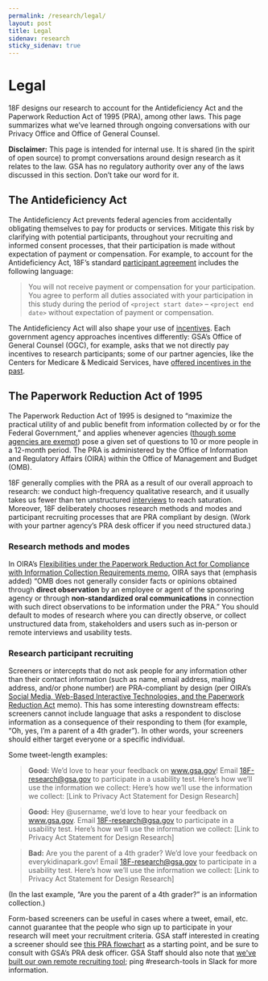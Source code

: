 ```yaml
---
permalink: /research/legal/
layout: post
title: Legal
sidenav: research
sticky_sidenav: true
---
```


# Legal

18F designs our research to account for the Antideficiency Act and the Paperwork Reduction Act of 1995 (PRA), among other laws. This page summarizes what we’ve learned through ongoing conversations with our Privacy Office and Office of General Counsel.

**Disclaimer:** This page is intended for internal use. It is shared (in the spirit of open source) to prompt conversations around design research as it relates to the law. GSA has no regulatory authority over any of the laws discussed in this section. Don’t take our word for it.

## The Antideficiency Act

The Antideficiency Act prevents federal agencies from accidentally obligating themselves to pay for products or services. Mitigate this risk by clarifying with potential participants, throughout your recruiting and informed consent processes, that their participation is made without expectation of payment or compensation. For example, to account for the Antideficiency Act, 18F’s standard [participant agreement](https://methods.18f.gov/participant-agreement/) includes the following language:

> You will not receive payment or compensation for your participation. You agree to perform all duties associated with your participation in this study during the period of `<project start date>` – `<project end date>` without expectation of payment or compensation.

The Antideficiency Act will also shape your use of [incentives](https://methods.18f.gov/fundamentals/incentives/). Each government agency approaches incentives differently: GSA’s Office of General Counsel (OGC), for example, asks that we not directly pay incentives to research participants; some of our partner agencies, like the Centers for Medicare & Medicaid Services, have [offered incentives in the past](https://www.cms.gov/Medicare/Quality-Initiatives-Patient-Assessment-Instruments/QualityInitiativesGenInfo/Downloads/Consumer-Usability-Testing-in-Five-State-based-Marketplaces.pdf). 

## The Paperwork Reduction Act of 1995

The Paperwork Reduction Act of 1995 is designed to “maximize the practical utility of and public benefit from information collected by or for the Federal Government,” and applies whenever agencies ([though some agencies are exempt](https://www.law.cornell.edu/uscode/text/44/3502)) pose a given set of questions to 10 or more people in a 12-month period. The PRA is administered by the Office of Information and Regulatory Affairs (OIRA) within the Office of Management and Budget (OMB).

18F generally complies with the PRA as a result of our overall approach to research: we conduct high-frequency qualitative research, and it usually takes us fewer than ten unstructured [interviews](https://methods.18f.gov/discover/stakeholder-and-user-interviews/) to reach saturation. Moreover, 18F deliberately chooses research methods and modes and participant recruiting processes that are PRA compliant by design. (Work with your partner agency’s PRA desk officer if you need structured data.)
### Research methods and modes

In OIRA’s [Flexibilities under the Paperwork Reduction Act for Compliance with Information Collection Requirements memo](https://obamawhitehouse.archives.gov/sites/default/files/omb/inforeg/pra_flexibilities_memo_7_22_16_finalI.pdf), OIRA says that (emphasis added) “OMB does not generally consider facts or opinions obtained through **direct observation** by an employee or agent of the sponsoring agency or through **non-standardized oral communications** in connection with such direct observations to be information under the PRA.” You should default to modes of research where you can directly observe, or collect unstructured data from, stakeholders and users such as in-person or remote interviews and usability tests.

### Research participant recruiting

Screeners or intercepts that do not ask people for any information other than their contact information (such as name, email address, mailing address, and/or phone number) are PRA-compliant by design (per OIRA’s [Social Media, Web-Based Interactive Technologies, and the Paperwork Reduction Act](https://obamawhitehouse.archives.gov/sites/default/files/omb/assets/inforeg/SocialMediaGuidance_04072010.pdf) memo). This has some interesting downstream effects: screeners cannot include language that asks a respondent to disclose information as a consequence of their responding to them (for example, “Oh, yes, I’m a parent of a 4th grader”). In other words, your screeners should either target everyone or a specific individual.

Some tweet-length examples:

> **Good:** We’d love to hear your feedback on www.gsa.gov! Email 18F-research@gsa.gov to participate in a usability test. Here’s how we’ll use the information we collect: Here’s how we’ll use the information we collect: [Link to Privacy Act Statement for Design Research]

> **Good:** Hey @username, we’d love to hear your feedback on www.gsa.gov. Email 18F-research@gsa.gov to participate in a usability test. Here’s how we’ll use the information we collect: [Link to Privacy Act Statement for Design Research]

> **Bad:** Are you the parent of a 4th grader? We’d love your feedback on everykidinapark.gov! Email 18F-research@gsa.gov to participate in a usability test. Here’s how we’ll use the information we collect: [Link to Privacy Act Statement for Design Research]

(In the last example, “Are you the parent of a 4th grader?” is an information collection.)

Form-based screeners can be useful in cases where a tweet, email, etc. cannot guarantee that the people who sign up to participate in your research will meet your recruitment criteria. GSA staff interested in creating a screener should see [this PRA flowchart]() as a starting point, and be sure to consult with GSA’s PRA desk officer. GSA Staff should also note that [we've built our own remote recruiting tool](https://18f.gsa.gov/2017/11/08/four-lessons-we-learned-while-building-our-own-design-research-recruiting-tool/); ping #research-tools in Slack for more information.
